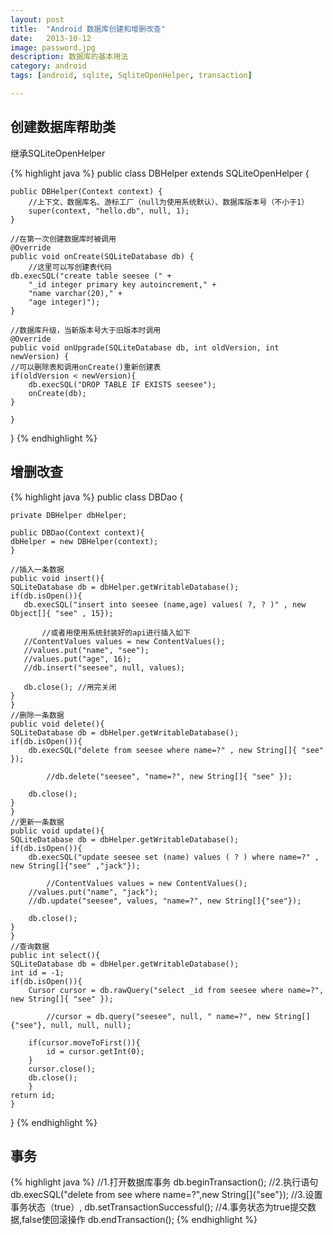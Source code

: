 ```yaml
---
layout: post
title:  "Android 数据库创建和增删改查"
date:   2013-10-12
image: password.jpg
description: 数据库的基本用法
category: android
tags: [android, sqlite, SqliteOpenHelper, transaction]

---
```


## 创建数据库帮助类
继承SQLiteOpenHelper

{% highlight java %}
public class DBHelper extends SQLiteOpenHelper {
 
    public DBHelper(Context context) {
        //上下文、数据库名、游标工厂（null为使用系统默认）、数据库版本号（不小于1）
        super(context, "hello.db", null, 1);
    }
 
    //在第一次创建数据库时被调用
    @Override
    public void onCreate(SQLiteDatabase db) {
        //这里可以写创建表代码
    db.execSQL("create table seesee (" +
        "_id integer primary key autoincrement," +
        "name varchar(20)," +
        "age integer)");
    }
 
    //数据库升级，当新版本号大于旧版本时调用
    @Override
    public void onUpgrade(SQLiteDatabase db, int oldVersion, int newVersion) {
    //可以删除表和调用onCreate()重新创建表
    if(oldVersion < newVersion){
        db.execSQL("DROP TABLE IF EXISTS seesee");
        onCreate(db);
    }
         
    }
}
{% endhighlight %}

## 增删改查

{% highlight java %}
public class DBDao {
 
    private DBHelper dbHelper;
     
    public DBDao(Context context){
    dbHelper = new DBHelper(context);
    }
 
    //插入一条数据
    public void insert(){
    SQLiteDatabase db = dbHelper.getWritableDatabase();
    if(db.isOpen()){
       db.execSQL("insert into seesee (name,age) values( ?, ? )" , new Object[]{ "see" , 15});
 
           //或者用使用系统封装好的api进行插入如下
       //ContentValues values = new ContentValues();
       //values.put("name", "see");
       //values.put("age", 16);
       //db.insert("seesee", null, values);
 
       db.close(); //用完关闭
    }
    }
    //删除一条数据
    public void delete(){
    SQLiteDatabase db = dbHelper.getWritableDatabase();
    if(db.isOpen()){
        db.execSQL("delete from seesee where name=?" , new String[]{ "see" });
 
            //db.delete("seesee", "name=?", new String[]{ "see" });
 
        db.close();
    }
    }
    //更新一条数据
    public void update(){
    SQLiteDatabase db = dbHelper.getWritableDatabase();
    if(db.isOpen()){
        db.execSQL("update seesee set (name) values ( ? ) where name=?" , new String[]{"see" ,"jack"});
 
            //ContentValues values = new ContentValues();
        //values.put("name", "jack");
        //db.update("seesee", values, "name=?", new String[]{"see"});
 
        db.close();
    }
    }
    //查询数据
    public int select(){
    SQLiteDatabase db = dbHelper.getWritableDatabase();
    int id = -1;
    if(db.isOpen()){
        Cursor cursor = db.rawQuery("select _id from seesee where name=?", new String[]{ "see" });
 
            //cursor = db.query("seesee", null, " name=?", new String[]{"see"}, null, null, null);
 
        if(cursor.moveToFirst()){
            id = cursor.getInt(0);
        }
        cursor.close();
        db.close();
        }
    return id;
    }
}
{% endhighlight %}

## 事务

{% highlight java %}
//1.打开数据库事务
db.beginTransaction();
//2.执行语句
db.execSQL("delete from see where name=?",new String[]{"see"});
//3.设置事务状态（true）,
db.setTransactionSuccessful();
//4.事务状态为true提交数据,false使回滚操作
db.endTransaction();
{% endhighlight %}
